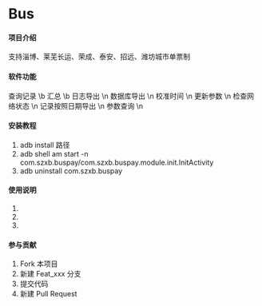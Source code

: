 # Bus

#### 项目介绍

支持淄博、莱芜长运、荣成、泰安、招远、潍坊城市单票制

#### 软件功能

查询记录 \b
汇总 \b
日志导出 \n
数据库导出 \n
校准时间 \n
更新参数 \n
检查网络状态 \n
记录按照日期导出 \n
参数查询 \n

#### 安装教程

1. adb install 路径
2. adb shell am start -n com.szxb.buspay/com.szxb.buspay.module.init.InitActivity
3. adb uninstall com.szxb.buspay

#### 使用说明

1. 
2. 
3. 

#### 参与贡献

1. Fork 本项目
2. 新建 Feat_xxx 分支
3. 提交代码
4. 新建 Pull Request

